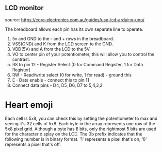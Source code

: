 ## LCD monitor
source: https://core-electronics.com.au/guides/use-lcd-arduino-uno/

The breadboard allows each pin has its own separate line to operate.

1. 5v and GND to the - and + rows in the breadboard.
2. VSS(GND) and K from the LCD screen to the GND.
3. VDD(5V) and A from the LCD to the 5V.
4. VO to center pin of your potentiometer, this will allow you to control the contrast.
5. RS to pin 12 - Register Select (0 for Command Register, 1 for Data Register)
6. RW - Read/write select (0 for write, 1 for read) - ground this
7. E - Data enable - connect this to pin 11
8. Connect data pins - D4, D5, D6, D7 to 5,4,3,2

# Heart emoji
Each cell is 5x8, you can check this by setting the potentiometer to max and seeing it's 32 cells of 5x8.
Each byte in the array represents one row of the 5x8 pixel grid. Although a byte has 8 bits, only the rightmost 5 bits are used for the character display on the LCD. The 0b prefix indicates that the following number is in binary format. '1' represents a pixel that's on, '0' represents a pixel that's off.